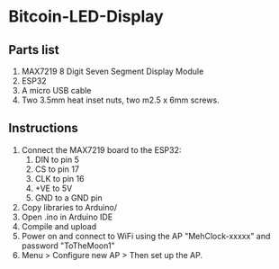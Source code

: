 # Bitcoin-LED-Display

## Parts list

1. MAX7219 8 Digit Seven Segment Display Module
1. ESP32
1. A micro USB cable
1. Two 3.5mm heat inset nuts, two m2.5 x 6mm screws.

## Instructions

1. Connect the MAX7219 board to the ESP32:
    1. DIN to pin 5
    1. CS to pin 17
    1. CLK to pin 16   
    1. +VE to 5V 
    1. GND to a GND pin
1. Copy libraries to Arduino/
1. Open .ino in Arduino IDE
1. Compile and upload
1. Power on and connect to WiFi using the AP "MehClock-xxxxx" and password "ToTheMoon1"
1. Menu > Configure new AP > Then set up the AP.
